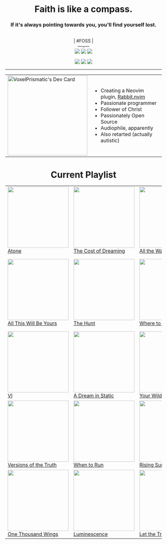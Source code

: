 
<div align="center">
  <h1>
    Faith is like a compass.
  </h1>
  <h3>
    If it's always pointing towards you, you'll find yourself lost.
  </h3>
  <br>
  <img src="https://abs-0.twimg.com/emoji/v2/svg/1f1fa-1f1f8.svg" height="14px"/> | #FOSS | <img src="https://abs.twimg.com/responsive-web/client-web/1f52b.1465b29a.svg" height="14px"/><br>
  —~—<br>
  <a href="https://x.com/voxelprismatic"><img 
    src="https://img.shields.io/badge/VoxelPrismatic-white?style=flat&logo=x&logoColor=white&labelColor=black"
  /></a>
  <a href="https://discord.com"><img
    src="https://img.shields.io/badge/VoxelPrismatic-white?style=flat&logo=discord&logoColor=white&labelColor=blue"
  /></a>
  <a href="https://github.com/voxelprismatic"><img
    src="https://img.shields.io/badge/VoxelPrismatic-white?style=flat&logo=github&logoColor=white&labelColor=grey"
  /></a>

  <br>
  
  <a href="https://cash.app/$VoxelPrismatic"><img
    src="https://img.shields.io/badge/VoxelPrismatic-white?style=flat&logo=cashapp&logoColor=white&labelColor=green"
/></a>
  <a href="https://patreon.com/voxelprismatic"><img
    src="https://img.shields.io/badge/VoxelPrismatic-white?style=flat&logo=patreon&logoColor=white&labelColor=red"
  /></a>
  <a href="https://patreon.com/voxelprismatic"><img
    src="https://img.shields.io/badge/VoxelPrismatic-white?style=flat&logo=liberapay&logoColor=white&labelColor=yellow"
  /></a>

<hr/>

<table>
  <tr align="left">
    <td>
      <!-- daily.dev -->
      <a href="https://app.daily.dev/voxelprismatic">
        <img src="https://api.daily.dev/devcards/v2/5UXmkBL01qN7G6VGhcgSp.png?type=wide&r=z3j" height="256" alt="VoxelPrismatic's Dev Card"/>
      </a>
    </td>
    <td>
      
- Creating a Neovim plugin, [Rabbit.nvim](https://github.com/voxelprismatic/rabbit.nvim)
- Passionate programmer
- Follower of Christ
- Passionately Open Source
- Audiophile, apparently
- Also retarted (actually autistic)

</td>
  </tr>
</table>

  <h1>Current Playlist</h1>
  <table>
    <tr>
      <td>
        <a href="https://kscopemusic.bandcamp.com/album/atone-expanded-edition" target="_blank">
          <img src="https://f4.bcbits.com/img/a1286739466_10.jpg" width="196px"/><br/>
          Atone
        </a>
      </td>
      <td>
        <a href="https://kscopemusic.bandcamp.com/album/the-cost-of-dreaming" target="_blank">
          <img src="https://f4.bcbits.com/img/a0091145112_10.jpg" width="196px"/><br/>
          The Cost of Dreaming
        </a>
      </td>
      <td>
        <a href="https://kscopemusic.bandcamp.com/album/all-the-wars" target="_blank">
          <img src="https://f4.bcbits.com/img/a4132842949_10.jpg" width="196px"/><br/>
          All the Wars
        </a>
      </td>
      <td>
        <a href="https://kscopemusic.bandcamp.com/album/dissolution" target="_blank">
          <img src="https://f4.bcbits.com/img/a3906062646_10.jpg" width="196px"/><br/>
          Dissolution
        </a>
      </td>
    </tr>
    <tr>
      <td>
        <a href="https://kscopemusic.bandcamp.com/album/all-this-will-be-yours" target="_blank">
          <img src="https://f4.bcbits.com/img/a2775032393_10.jpg" width="196px"/><br/>
          All This Will Be Yours
        </a>
      </td>
      <td>
        <a href="https://deepelmrecords.bandcamp.com/album/the-hunt" target="_blank">
          <img src="https://f4.bcbits.com/img/a2345326046_10.jpg" width="196px"/><br/>
          The Hunt
        </a>
      </td>
      <td>
        <a href="https://deepelmrecords.bandcamp.com/album/where-to-hide" target="_blank">
          <img src="https://f4.bcbits.com/img/a0412640049_10.jpg" width="196px"/><br/>
          Where to Hide
        </a>
      </td>
      <td>
        <a href="https://deepelmrecords.bandcamp.com/album/who-you-are-is-not-enough" target="_blank">
          <img src="https://f4.bcbits.com/img/a0263193674_10.jpg" width="196px"/><br/>
          Who You Are is not Enough
        </a>
      </td>
    </tr>
    <tr>
      <td>
        <a href="https://deepelmrecords.bandcamp.com/album/vi" target="_blank">
          <img src="https://f4.bcbits.com/img/a2568039307_10.jpg" width="196px"/><br/>
          VI
        </a>
      </td>
      <td>
        <a href="https://earthside.bandcamp.com/album/a-dream-in-static" target="_blank">
          <img src="https://f4.bcbits.com/img/a2220009983_10.jpg" width="196px"/><br/>
          A Dream in Static
        </a>
      </td>
      <td>
        <a href="https://kscopemusic.bandcamp.com/album/your-wilderness" target="_blank">
          <img src="https://f4.bcbits.com/img/a0782605810_10.jpg" width="196px"/><br/>
          Your Wilderness
        </a>
      </td>
      <td>
        <a href="https://kscopemusic.bandcamp.com/album/nothing-but-the-truth" target="_blank">
          <img src="https://f4.bcbits.com/img/a0725378087_10.jpg" width="196px"/><br/>
          Nothing But the Truth
        </a>
      </td>
    </tr>
    <tr>
      <td>
        <a href="https://kscopemusic.bandcamp.com/album/versions-of-the-truth" target="_blank">
          <img src="https://f4.bcbits.com/img/a3788685040_10.jpg" width="196px"/><br/>
          Versions of the Truth
        </a>
      </td>
      <td>
        <a href="https://deepelmrecords.bandcamp.com/album/when-to-run" target="_blank">
          <img src="https://f4.bcbits.com/img/a1478390910_10.jpg" width="196px"/><br/>
          When to Run
        </a>
      </td>
      <td>
        <a href="https://kscopemusic.bandcamp.com/album/rising-sun" target="_blank">
          <img src="https://f4.bcbits.com/img/a0441544812_10.jpg" width="196px"/><br/>
          Rising Sun
        </a>
      </td>
      <td>
        <a href="https://kscopemusic.bandcamp.com/album/it-leads-to-this" target="_blank">
          <img src="https://f4.bcbits.com/img/a2988136713_10.jpg" width="196px"/><br/>
          It Leads to This
        </a>
      </td>
    </tr>
    <tr>
      <td>
        <a href="https://whitemothblackbutterfly.bandcamp.com/album/one-thousand-wings" target="_blank">
          <img src="https://f4.bcbits.com/img/a0934133983_10.jpg" width="196px"/><br/>
          One Thousand Wings
        </a>
      </td>
      <td>
        <a href="https://kscopemusic.bandcamp.com/album/luminescence" target="_blank">
          <img src="https://f4.bcbits.com/img/a1922605869_10.jpg" width="196px"/><br/>
          Luminescence
        </a>
      </td>
      <td>
        <a href="https://earthside.bandcamp.com/album/let-the-truth-speak" target="_blank">
          <img src="https://f4.bcbits.com/img/a2389434154_10.jpg" width="196px"/><br/>
          Let the Truth Speak
        </a>
      </td>
      <td>
        <a href="https://kscopemusic.bandcamp.com/album/magnolia-deluxe-edition" target="_blank">
          <img src="https://f4.bcbits.com/img/a2090706938_10.jpg" width="196px"/><br/>
          Magnolia
        </a>
      </td>
    </tr>
</table>
</div>


